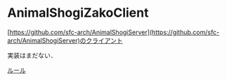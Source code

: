 # AnimalShogiZakoClient

[https://github.com/sfc-arch/AnimalShogiServer](https://github.com/sfc-arch/AnimalShogiServer)のクライアント

実装はまだない．

[ルール](https://www.shogi.or.jp/column/2016/11/post_43.html)
